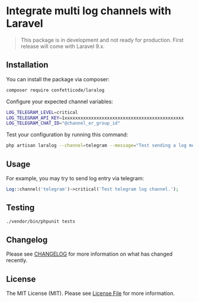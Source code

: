 # Integrate multi log channels with Laravel

> This package is in development and not ready for production. First release will come with Laravel 9.x.

## Installation

You can install the package via composer:

```bash
composer require confetticode/laralog
```

Configure your expected channel variables:

```bash
LOG_TELEGRAM_LEVEL=critical
LOG_TELEGRAM_API_KEY=1xxxxxxxxxxxxxxxxxxxxxxxxxxxxxxxxxxxxxxxxxxxxx
LOG_TELEGRAM_CHAT_ID="@channel_or_group_id"
```

Test your configuration by running this command:

```bash
php artisan laralog --channel=telegram --message="Test sending a log message via telegram"
```

## Usage

For example, you may try to send log entry via telegram:

```php
Log::channel('telegram')->critical('Test telegram log channel.');
```

## Testing

```bash
./vendor/bin/phpunit tests
```

## Changelog

Please see [CHANGELOG](CHANGELOG.md) for more information on what has changed recently.

## License

The MIT License (MIT). Please see [License File](LICENSE.md) for more information.
